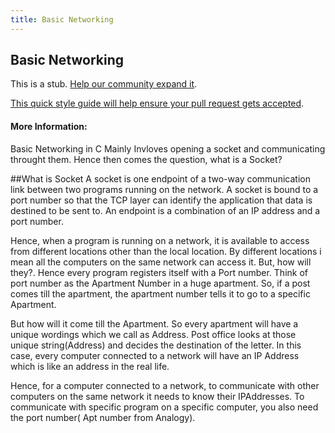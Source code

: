 ```yaml
---
title: Basic Networking
---
```

## Basic Networking

This is a stub. <a href='https://github.com/freecodecamp/guides/tree/master/src/pages/agile/acceptance-testing/index.md' target='_blank' rel='nofollow'>Help our community expand it</a>.

<a href='https://github.com/freecodecamp/guides/blob/master/README.md' target='_blank' rel='nofollow'>This quick style guide will help ensure your pull request gets accepted</a>.

<!-- The article goes here, in GitHub-flavored Markdown. Feel free to add YouTube videos, images, and CodePen/JSBin embeds  -->

#### More Information:
<!-- Please add any articles you think might be helpful to read before writing the article -->

Basic Networking in C Mainly Invloves opening a socket and communicating throught them. Hence then comes the question, what is a Socket?

##What is Socket
A socket is one endpoint of a two-way communication link between two programs running on the network. A socket is bound to a port number so that the TCP layer can identify the application that data is destined to be sent to. An endpoint is a combination of an IP address and a port number.

Hence, when a program is running on a network, it is available to access from different locations other than the local location. By different locations i mean all the computers on the same network can access it. But, how will they?. Hence every program registers itself with a Port number. Think of port number as the Apartment Number in a huge apartment. So, if a post comes till the apartment, the apartment number tells it to go to a specific Apartment.

But how will it come till the Apartment. So every apartment will have a unique wordings which we call as Address. Post office looks at those unique string(Address) and decides the destination of the letter. In this case, every computer connected to a network will have an IP Address which is like an address in the real life.

Hence, for a computer connected to a network, to communicate with other computers on the same network it needs to know their IPAddresses. To communicate with specific program on a specific computer, you also need the port number( Apt number from Analogy).



